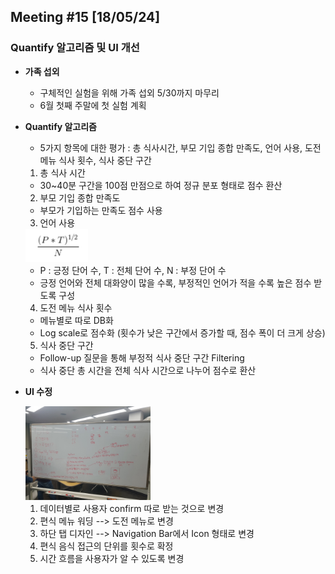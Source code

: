 ## Meeting #15 [18/05/24]
### Quantify 알고리즘 및 UI 개선

- **가족 섭외**
	- 구체적인 실험을 위해 가족 섭외 5/30까지 마무리
	- 6월 첫째 주말에 첫 실험 계획

- **Quantify 알고리즘**
	- 5가지 항목에 대한 평가 : 총 식사시간, 부모 기입 종합 만족도, 언어 사용, 도전 메뉴 식사 횟수, 식사 중단 구간
	1. 총 식사 시간
	- 30~40분 구간을 100점 만점으로 하여 정규 분포 형태로 점수 환산

	2. 부모 기입 종합 만족도
	- 부모가 기입하는 만족도 점수 사용

	3. 언어 사용 

	<img src="/img/27.png" style="width: 100px;">
		
	- P : 긍정 단어 수, T : 전체 단어 수, N : 부정 단어 수
	- 긍정 언어와 전체 대화양이 많을 수록, 부정적인 언어가 적을 수록 높은 점수 받도록 구성

	4. 도전 메뉴 식사 횟수
	- 메뉴별로 따로 DB화
	- Log scale로 점수화 (횟수가 낮은 구간에서 증가할 때, 점수 폭이 더 크게 상승)

	5. 식사 중단 구간
	- Follow-up 질문을 통해 부정적 식사 중단 구간 Filtering
	- 식사 중단 총 시간을 전체 식사 시간으로 나누어 점수로 환산

- **UI 수정**

	<img src="/img/28.jpeg" style="width: 200px;">

	1. 데이터별로 사용자 confirm 따로 받는 것으로 변경
	2. 편식 메뉴 워딩 --> 도전 메뉴로 변경
	3. 하단 탭 디자인 --> Navigation Bar에서 Icon 형태로 변경
	4. 편식 음식 접근의 단위를 횟수로 확정
	5. 시간 흐름을 사용자가 알 수 있도록 변경
